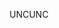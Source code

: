 <span data-ttu-id="d0901-101">UNC</span><span class="sxs-lookup"><span data-stu-id="d0901-101">UNC</span></span>